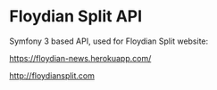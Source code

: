 Floydian Split API
========================

Symfony 3 based API, used for Floydian Split website:

https://floydian-news.herokuapp.com/

http://floydiansplit.com
